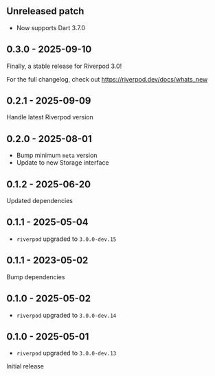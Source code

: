 ## Unreleased patch

- Now supports Dart 3.7.0

## 0.3.0 - 2025-09-10

Finally, a stable release for Riverpod 3.0!

For the full changelog, check out https://riverpod.dev/docs/whats_new

## 0.2.1 - 2025-09-09

Handle latest Riverpod version

## 0.2.0 - 2025-08-01

- Bump minimum `meta` version
- Update to new Storage interface

## 0.1.2 - 2025-06-20

Updated dependencies

## 0.1.1 - 2025-05-04

- `riverpod` upgraded to `3.0.0-dev.15`

## 0.1.1 - 2023-05-02

Bump dependencies

## 0.1.0 - 2025-05-02

- `riverpod` upgraded to `3.0.0-dev.14`

## 0.1.0 - 2025-05-01

- `riverpod` upgraded to `3.0.0-dev.13`

Initial release

